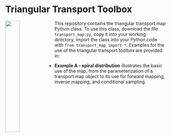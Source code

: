 # Triangular Transport Toolbox

<img align="left" src="https://github.com/MaxRamgraber/Triangular-Transport-Toolbox/blob/main/figures/spiral_animated.gif" height="30%">

This repository contains the triangular transport map Python class. To use this class, download the file `transport_map.py`, copy it into your working directory, import the class into your Python code with `from transport_map import *`. Examples for the use of the triangular transport toolbox are provided in:

 - **Example A - spiral distribution** illustrates the basic use of the map, from the parameterization of a transport map object to its use for forward mapping, inverse mapping, and conditional sampling.
